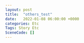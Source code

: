 ```yaml
---
layout: post
title:  "others_test"
date:   2022-01-08 06:00:00 +0000
categories: Etc
Tags: Story Etc
SceneCode: []
---
```

